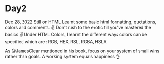 # Day2

Dec 28, 2022
Still on HTML
Learnt some basic html formatting, quotations, colors and comments. ✌️
Don't rush to the exotic till you've mastered the basics.✌️
Under HTML Colors, I learnt the different ways colors can be specified which are : RGB, HEX, RSL, RGBA, HSLA

 As @JamesClear
 mentioned in his book, focus on your system of small wins rather than goals. A working system equals happiness 👌